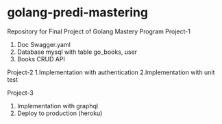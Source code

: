 # golang-predi-mastering
Repository for Final Project of Golang Mastery Program
Project-1
1. Doc Swagger.yaml
2. Database mysql with table go_books, user
3. Books CRUD API


Project-2
1.Implementation with authentication
2.Implementation with unit test

Project-3
1. Implementation with graphql
2. Deploy to production (heroku)
